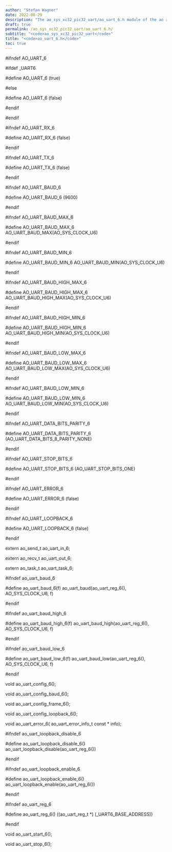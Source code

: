 ```yaml
---
author: "Stefan Wagner"
date: 2022-08-29
description: "The ao_sys_xc32_pic32_uart/ao_uart_6.h module of the ao real-time operating system."
draft: true
permalink: /ao_sys_xc32_pic32_uart/ao_uart_6.h/ 
subtitle: "<code>ao_sys_xc32_pic32_uart</code>"
title: "<code>ao_uart_6.h</code>"
toc: true
---
```


#ifndef AO_UART_6

#ifdef  _UART6

#define AO_UART_6                       (true)

#else

#define AO_UART_6                       (false)

#endif

#endif

#ifndef AO_UART_RX_6

#define AO_UART_RX_6                    (false)

#endif

#ifndef AO_UART_TX_6

#define AO_UART_TX_6                    (false)

#endif

#ifndef AO_UART_BAUD_6

#define AO_UART_BAUD_6                  (9600)

#endif

#ifndef AO_UART_BAUD_MAX_6

#define AO_UART_BAUD_MAX_6              AO_UART_BAUD_MAX(AO_SYS_CLOCK_U6)

#endif

#ifndef AO_UART_BAUD_MIN_6

#define AO_UART_BAUD_MIN_6              AO_UART_BAUD_MIN(AO_SYS_CLOCK_U6)

#endif

#ifndef AO_UART_BAUD_HIGH_MAX_6

#define AO_UART_BAUD_HIGH_MAX_6         AO_UART_BAUD_HIGH_MAX(AO_SYS_CLOCK_U6)

#endif

#ifndef AO_UART_BAUD_HIGH_MIN_6

#define AO_UART_BAUD_HIGH_MIN_6         AO_UART_BAUD_HIGH_MIN(AO_SYS_CLOCK_U6)

#endif

#ifndef AO_UART_BAUD_LOW_MAX_6

#define AO_UART_BAUD_LOW_MAX_6          AO_UART_BAUD_LOW_MAX(AO_SYS_CLOCK_U6)

#endif

#ifndef AO_UART_BAUD_LOW_MIN_6

#define AO_UART_BAUD_LOW_MIN_6          AO_UART_BAUD_LOW_MIN(AO_SYS_CLOCK_U6)

#endif

#ifndef AO_UART_DATA_BITS_PARITY_6

#define AO_UART_DATA_BITS_PARITY_6      (AO_UART_DATA_BITS_8_PARITY_NONE)

#endif

#ifndef AO_UART_STOP_BITS_6

#define AO_UART_STOP_BITS_6             (AO_UART_STOP_BITS_ONE)

#endif

#ifndef AO_UART_ERROR_6

#define AO_UART_ERROR_6                 (false)

#endif

#ifndef AO_UART_LOOPBACK_6

#define AO_UART_LOOPBACK_6              (false)

#endif

extern  ao_send_t                       ao_uart_in_6;

extern  ao_recv_t                       ao_uart_out_6;

extern  ao_task_t                       ao_uart_task_6;

#ifndef ao_uart_baud_6

#define ao_uart_baud_6(f)               ao_uart_baud(ao_uart_reg_6(), AO_SYS_CLOCK_U6, f)

#endif

#ifndef ao_uart_baud_high_6

#define ao_uart_baud_high_6(f)          ao_uart_baud_high(ao_uart_reg_6(), AO_SYS_CLOCK_U6, f)

#endif

#ifndef ao_uart_baud_low_6

#define ao_uart_baud_low_6(f)           ao_uart_baud_low(ao_uart_reg_6(), AO_SYS_CLOCK_U6, f)

#endif

void    ao_uart_config_6();

void    ao_uart_config_baud_6();

void    ao_uart_config_frame_6();

void    ao_uart_config_loopback_6();

void    ao_uart_error_6(                ao_uart_error_info_t const * info);

#ifndef ao_uart_loopback_disable_6

#define ao_uart_loopback_disable_6()    ao_uart_loopback_disable(ao_uart_reg_6())

#endif

#ifndef ao_uart_loopback_enable_6

#define ao_uart_loopback_enable_6()     ao_uart_loopback_enable(ao_uart_reg_6())

#endif

#ifndef ao_uart_reg_6

#define ao_uart_reg_6()                 ((ao_uart_reg_t *) (_UART6_BASE_ADDRESS))

#endif

void    ao_uart_start_6();

void    ao_uart_stop_6();

